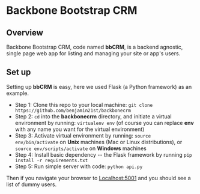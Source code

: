 # Backbone Bootstrap CRM

## Overview
Backbone Bootstrap CRM, code named **bbCRM**, is a backend agnostic, single page web app for listing and managing your site or app's users.

## Set up
Setting up **bbCRM** is easy, here we used Flask (a Python framework) as an example.

- Step 1: Clone this repo to your local machine: `git clone https://github.com/benjamin21st/backbonecrm`
- Step 2: `cd` into the **backbonecrm** directory, and initiate a virtual environment by running: `virtualenv env` (of course you can replace **env** with any name you want for the virtual environment)
- Step 3: Activate virtual environment by running: `source env/bin/activate` on **Unix** machines (Mac or Linux distributions), or `source env/scripts/activate` on **Windows** machines
- Step 4: Install basic dependency -- the Flask framework by running `pip install -r requirements.txt`
- Step 5: Run simple server with code: `python api.py`

Then if you navigate your browser to [Localhost:5001](http://localhost:5001/) and you should see a list of dummy users.